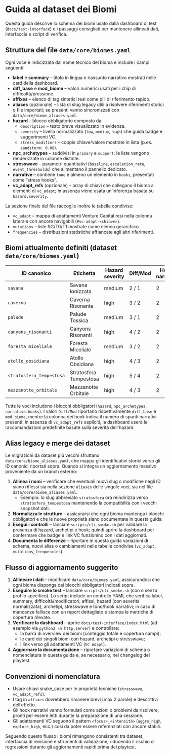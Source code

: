 # Guida al dataset dei Biomi

Questa guida descrive lo schema dei biomi usato dalla dashboard di test (`docs/test-interface`) e i passaggi consigliati per mantenere allineati dati, interfaccia e script di verifica.

## Struttura del file `data/core/biomes.yaml`

Ogni voce è indicizzata dal nome tecnico del bioma e include i campi seguenti:

- **label** e **summary** – titolo in lingua e riassunto narrativo mostrati nelle card della dashboard.
- **diff_base** e **mod_biome** – valori numerici usati per i chip di difficoltà/pressione.
- **affixes** – elenco di tag sintetici resi come pill di riferimento rapido.
- **aliases** (opzionale) – lista di slug legacy utili a risolvere riferimenti storici o file importati; se presenti vanno
  sincronizzati con `data/core/biome_aliases.yaml`.
- **hazard** – blocco obbligatorio composto da:
  - `description` – testo breve visualizzato in evidenza.
  - `severity` – livello normalizzato (`low`, `medium`, `high`) che guida badge e suggerimenti VC.
  - `stress_modifiers` – coppie chiave/valore mostrate in lista (p.es. `sandstorm: 0.06`).
- **npc_archetypes** – suddivisi in `primary` e `support`; le liste vengono renderizzate in colonne distinte.
- **stresswave** – parametri quantitativi (`baseline`, `escalation_rate`, `event_thresholds`) che alimentano il pannello dedicato.
- **narrative** – contiene `tone` e almeno un elemento in `hooks`, presentati come “stress hooks”.
- **vc_adapt_refs** (opzionale) – array di chiavi che collegano il bioma a elementi di `vc_adapt`; in assenza viene usata un’inferenza basata su `hazard.severity`.

La sezione finale del file raccoglie inoltre le tabelle condivise:

- `vc_adapt` – mappa di adattamenti Venture Capital resi nella colonna laterale con ancore navigabili (`#vc-adapt-<chiave>`).
- `mutations` – liste SG/T0/T1 mostrate come elenco gerarchico.
- `frequencies` – distribuzioni statistiche affiancate agli altri riferimenti.

## Biomi attualmente definiti (dataset `data/core/biomes.yaml`)

| ID canonico         | Etichetta             | Hazard severity | Diff/Mod | Hook narrativi |
|---------------------|-----------------------|-----------------|----------|----------------|
| `savana`            | Savana Ionizzata      | medium          | 2 / 1    | 2              |
| `caverna`           | Caverna Risonante     | high            | 3 / 2    | 2              |
| `palude`            | Palude Tossica        | medium          | 3 / 1    | 2              |
| `canyons_risonanti` | Canyons Risonanti     | high            | 4 / 2    | 2              |
| `foresta_miceliale` | Foresta Miceliale     | medium          | 3 / 2    | 2              |
| `atollo_obsidiana`  | Atollo Obsidiana      | high            | 4 / 3    | 2              |
| `stratosfera_tempestosa` | Stratosfera Tempestosa | high      | 5 / 4    | 2              |
| `mezzanotte_orbitale` | Mezzanotte Orbitale | high            | 4 / 3    | 2              |

Tutte le voci includono i blocchi obbligatori (`hazard`, `npc_archetypes`, `narrative.hooks`). I valori `Diff/Mod`
riportano rispettivamente `diff_base` e `mod_biome`, mentre la colonna dei hook indica il numero di spunti narrativi
presenti. In assenza di `vc_adapt_refs` espliciti, la dashboard userà le raccomandazioni predefinite basate sulla
severità dell'hazard.

## Alias legacy e merge dei dataset

Le migrazioni da dataset più vecchi sfruttano `data/core/biome_aliases.yaml`, che mappa gli identificativi storici verso gli ID
canonici riportati sopra. Quando si integra un aggiornamento massivo proveniente da un branch esterno:

1. **Allinea i nomi** – verificare che eventuali nuovi slug o modifiche negli ID siano riflessi sia nella sezione `aliases`
   delle singole voci, sia nel file `data/core/biome_aliases.yaml`.
   - Esempio: lo slug abbreviato `stratosfera` ora reindirizza verso `stratosfera_tempestosa` mantenendo la compatibilità con i
     vecchi snapshot dati.
2. **Normalizza le strutture** – assicurarsi che ogni bioma mantenga i blocchi obbligatori e che le nuove proprietà siano
   documentate in questa guida.
3. **Esegui i controlli** – lanciare `scripts/cli_smoke.sh` per validare la presenza di hazard, archetipi e hook; quindi
   aprire la dashboard per confermare che badge e link VC funzionino con i dati aggiornati.
4. **Documenta le differenze** – riportare in questa guida variazioni di schema, nuovi alias o cambiamenti nelle tabelle
   condivise (`vc_adapt`, `mutations`, `frequencies`).

## Flusso di aggiornamento suggerito

1. **Allineare i dati** – modificare `data/core/biomes.yaml`, assicurandosi che ogni bioma disponga dei blocchi obbligatori indicati sopra.
2. **Eseguire lo smoke test** – lanciare `scripts/cli_smoke.sh` (con o senza profilo specifico). Lo script include un controllo YAML che verifica label, summary, difficoltà/modificatori, affissi, hazard (con severità normalizzata), archetipi, stresswave e tono/hook narrativi; in caso di mancanze fallisce con un report dettagliato e stampa le metriche di copertura rilevate.
3. **Verificare la dashboard** – aprire `docs/test-interface/index.html` (ad esempio via `python3 -m http.server`) e controllare:
   - la barra di overview dei biomi (conteggio totale e copertura campi);
   - le card dei singoli biomi con hazard, archetipi e stresswave;
   - i link verso gli adattamenti VC (`VC Adapt`).
4. **Aggiornare la documentazione** – riportare variazioni di schema o nomenclatura in questa guida e, se necessario, nel changelog dei playtest.

## Convenzioni di nomenclatura

- Usare chiavi snake_case per le proprietà tecniche (`stresswave`, `vc_adapt_refs`).
- I tag in `affixes` dovrebbero rimanere brevi (max 2 parole) e descrittivi dell’effetto.
- Gli hook narrativi vanno formulati come azioni o problemi da risolvere, pronti per essere letti durante la preparazione di una sessione.
- Gli adattamenti VC seguono il pattern `<focus>_<intensità>` (`aggro_high`, `explore_high`, ecc.) così da poter essere referenziati con ancore stabili.

Seguendo questo flusso i biomi rimangono consistenti tra dataset, interfaccia di revisione e strumenti di validazione, riducendo il rischio di regressioni durante gli aggiornamenti rapidi prima dei playtest.
